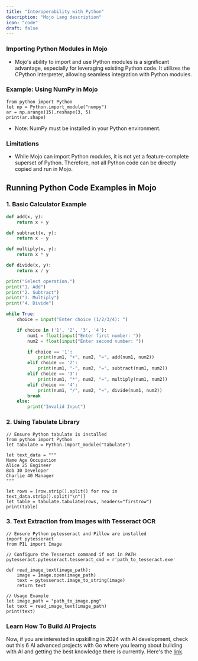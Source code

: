 ```yaml
---
title: "Interoperability with Python"
description: "Mojo Lang description"
icon: "code"
draft: false
---
```


### Importing Python Modules in Mojo

- Mojo's ability to import and use Python modules is a significant advantage, especially for leveraging existing Python code. It utilizes the CPython interpreter, allowing seamless integration with Python modules.

### Example: Using NumPy in Mojo

```mojo
from python import Python
let np = Python.import_module("numpy")
ar = np.arange(15).reshape(3, 5)
print(ar.shape)
```

- Note: NumPy must be installed in your Python environment.

### Limitations

- While Mojo can import Python modules, it is not yet a feature-complete superset of Python. Therefore, not all Python code can be directly copied and run in Mojo.

## Running Python Code Examples in Mojo

### 1. Basic Calculator Example

```python
def add(x, y):
    return x + y

def subtract(x, y):
    return x - y

def multiply(x, y):
    return x * y

def divide(x, y):
    return x / y

print("Select operation.")
print("1. Add")
print("2. Subtract")
print("3. Multiply")
print("4. Divide")

while True:
    choice = input("Enter choice (1/2/3/4): ")

    if choice in ('1', '2', '3', '4'):
        num1 = float(input("Enter first number: "))
        num2 = float(input("Enter second number: "))

        if choice == '1':
            print(num1, "+", num2, "=", add(num1, num2))
        elif choice == '2':
            print(num1, "-", num2, "=", subtract(num1, num2))
        elif choice == '3':
            print(num1, "*", num2, "=", multiply(num1, num2))
        elif choice == '4':
            print(num1, "/", num2, "=", divide(num1, num2))
        break
    else:
        print("Invalid Input")
```

### 2. Using Tabulate Library

```mojo
// Ensure Python tabulate is installed
from python import Python
let tabulate = Python.import_module("tabulate")

let text_data = """
Name Age Occupation
Alice 25 Engineer
Bob 30 Developer
Charlie 40 Manager
"""

let rows = [row.strip().split() for row in text_data.strip().split("\n")]
let table = tabulate.tabulate(rows, headers="firstrow")
print(table)
```

### 3. Text Extraction from Images with Tesseract OCR

```mojo
// Ensure Python pytesseract and Pillow are installed
import pytesseract
from PIL import Image

// Configure the Tesseract command if not in PATH
pytesseract.pytesseract.tesseract_cmd = r'path_to_tesseract.exe'

def read_image_text(image_path):
    image = Image.open(image_path)
    text = pytesseract.image_to_string(image)
    return text

// Usage Example
let image_path = "path_to_image.png"
let text = read_image_text(image_path)
print(text)
```

### Learn How To Build AI Projects

Now, if you are interested in upskilling in 2024 with AI development, check out this 6 AI advanced projects with Go where you learng about building with AI and getting the best knowledge there is currently. Here's the [link](https://akhilsharmatech.gumroad.com/l/zgxqq).
